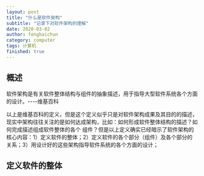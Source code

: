 ```yaml
---
layout: post
title: "什么是软件架构"
subtitle: "记录下对软件架构的理解"
date: 2020-03-02
author: fenghaichun
category: computer
tags: 计算机
finished: true
---
```


## 概述

软件架构是有关软件整体结构与组件的抽象描述，用于指导大型软件系统各个方面的设计。----维基百科

以上是维基百科的定义，但是这个定义似乎只是对软件架构成果及其目的的描述，现实中架构往往关注的是如何达成架构，比如：如何形成软件整体结构的描述？如何完成描述组成软件整体的各个
组件？但是以上定义确实已经暗示了软件架构的核心内容：1）定义软件的整体；2）定义软件的各个部分（组件）及各个部分的关系；3）用设计好的这些架构指导软件系统的各个方面的设计；

## 定义软件的整体





